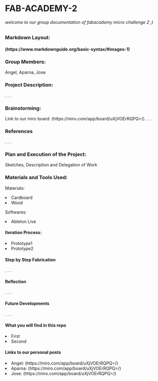 # FAB-ACADEMY-2
<h6> welcome to our group documentation of fabacademy micro challenge 2 ;) </h6>

<h3> Markdown Layout: </h3>
<h4> (https://www.markdownguide.org/basic-syntax/#images-1) </h4>

<h3> Group Members:</h3>
Angel, Aparna, Jose

<h3> Project Description: </h3>
<p> </p>
.
.
.

<h3> Brainstorming:</h3>
Link to our miro board: (https://miro.com/app/board/uXjVOErRQPQ=/)
.
.
.

<h3> References </h3>
.
.
.

<h3>Plan and Execution of the Project: </h3>
Sketches, Description and Delegation of Work

<h3> Materials and Tools Used: </h3>
<p> Materials: </p>
<li> Cardboard </li>
<li> Wood </li>

<p> Softwares: </p>
<li> Ableton Live </li>

<h4> Iteration Process: </h4>
<li> Prototype1 </li>
<li> Prototype2 </li>

<h4> Step by Step Fabrication </h4>
.
.
.

<h4> Reflection </h4>
.
.
.

<h4> Future Developments </h4>
.
.
.

<h4> What you will find in this repo </h4>
<li> First </li>
<li> Second </li>

<h4> Links to our personal posts </h4>
<li> Angel: (https://miro.com/app/board/uXjVOErRQPQ=/) </li>
<li> Aparna: (https://miro.com/app/board/uXjVOErRQPQ=/)</li>
<li> Jose: (https://miro.com/app/board/uXjVOErRQPQ=/) </li>
